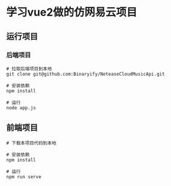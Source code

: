 # 学习vue2做的仿网易云项目

## 运行项目

### 后端项目

```
# 拉取后端项目到本地
git clone git@github.com:Binaryify/NeteaseCloudMusicApi.git

# 安装依赖
npm install

# 运行
node app.js
```

## 前端项目

```
# 下载本项目代码到本地

# 安装依赖
npm install

# 运行
npm run serve
```



